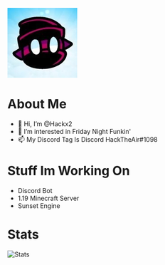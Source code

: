 ![Icon](Icon.jpg)

# About Me
- 👋 Hi, I’m @Hackx2
- 👀 I’m interested in Friday Night Funkin'
- 📫 My Discord Tag Is Discord HackTheAir#1098

# Stuff Im Working On
- Discord Bot
- 1.19 Minecraft Server
- Sunset Engine


# Stats
![Stats](https://github-readme-stats.vercel.app/api?username=Hackx2&show_icons=true&theme=radical&count_private=true)

<!---
Hackx2/Hackx2 is a ✨ special ✨ repository because its `README.md` (this file) appears on your GitHub profile.
You can click the Preview link to take a look at your changes.
--->


<!---yea hi all hehehhehehehehehhehehehehheheehehheh ehehehe
ayo
UwU
OwO

Funfact i am not gonna change this 

08/07/2022 Its still here
09/07/2022 Still here
--->
